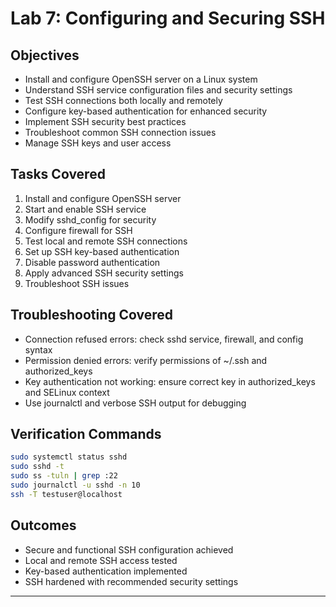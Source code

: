# Lab 7: Configuring and Securing SSH

## Objectives
- Install and configure OpenSSH server on a Linux system
- Understand SSH service configuration files and security settings
- Test SSH connections both locally and remotely
- Configure key-based authentication for enhanced security
- Implement SSH security best practices
- Troubleshoot common SSH connection issues
- Manage SSH keys and user access

## Tasks Covered
1. Install and configure OpenSSH server
2. Start and enable SSH service
3. Modify sshd_config for security
4. Configure firewall for SSH
5. Test local and remote SSH connections
6. Set up SSH key-based authentication
7. Disable password authentication
8. Apply advanced SSH security settings
9. Troubleshoot SSH issues

## Troubleshooting Covered
- Connection refused errors: check sshd service, firewall, and config syntax
- Permission denied errors: verify permissions of ~/.ssh and authorized_keys
- Key authentication not working: ensure correct key in authorized_keys and SELinux context
- Use journalctl and verbose SSH output for debugging

## Verification Commands
```bash
sudo systemctl status sshd
sudo sshd -t
sudo ss -tuln | grep :22
sudo journalctl -u sshd -n 10
ssh -T testuser@localhost
```

## Outcomes
- Secure and functional SSH configuration achieved
- Local and remote SSH access tested
- Key-based authentication implemented
- SSH hardened with recommended security settings

---
